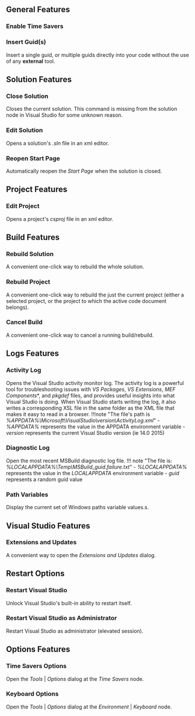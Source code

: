 ## General Features

### Enable Time Savers

### Insert Guid(s)

Insert a single guid, or multiple guids directly into your code without the use of any **external** tool.

## Solution Features

### Close Solution

Closes the current solution. This command is missing from the solution node in Visual Studio for some unknown reason.

### Edit Solution

Opens a solution's *.sln* file in an xml editor.

### Reopen Start Page

Automatically reopen the *Start Page* when the solution is closed.

## Project Features

### Edit Project

Opens a project's *csproj* file in an xml editor.

## Build Features

### Rebuild Solution

A convenient one-click way to rebuild the whole solution.

### Rebuild Project

A convenient one-click way to rebuild the just the current project
(either a selected project, or the project to which the active code document belongs).

### Cancel Build

A convenient one-click way to cancel a running build/rebuild.

## Logs Features

### Activity Log

Opens the Visual Studio activity monitor log.
The activity log is a powerful tool for troubleshooting issues with *VS Packages*, *VS Extensions*,
*MEF Components**, and *pkgdef* files, and provides useful insights into what Visual Studio is doing.
When Visual Studio starts writing the log, it also writes a corresponding XSL file in the same folder
as the XML file that makes it easy to read in a browser.
!!!note "The file's path is *%APPDATA%\Microsoft\VisualStudio\version\ActivityLog.xml*"
    - *%APPDATA%* represents the value in the APPDATA environment variable
    - *version* represents the current Visual Studio version (ie 14.0 2015)

### Diagnostic Log

Open the most recent MSBuild diagnostic log file.
!!! note "The file is: *%LOCALAPPDATA%\Temp\MSBuild_guid.failure.txt*"
    - *%LOCALAPPDATA%* represents the value in the *LOCALAPPDATA* environment variable
    - *guid* represents a random guid value

### Path Variables

Display the current set of Windows paths variable values.s.

## Visual Studio Features

### Extensions and Updates

A convenient way to open the *Extensions and Updates* dialog.

## Restart Options

### Restart Visual Studio

Unlock Visual Studio's built-in ability to restart itself.

### Restart Visual Studio as Administrator

Restart Visual Studio as administrator (elevated session).

## Options Features

### Time Savers Options

Open the *Tools* | *Options* dialog at the *Time Savers* node.

### Keyboard Options

Open the *Tools* | *Options* dialog at the *Environment* | *Keyboard* node.